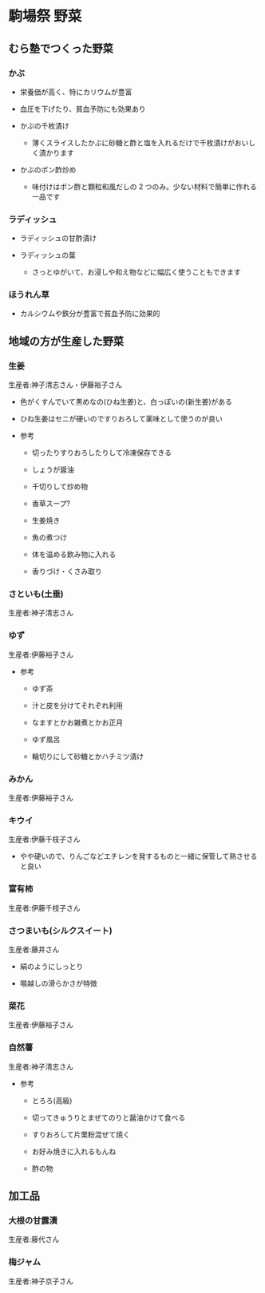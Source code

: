 # 駒場祭 野菜

## **むら塾でつくった野菜**

### **かぶ**

- 栄養価が高く、特にカリウムが豊富

- 血圧を下げたり、貧血予防にも効果あり

- かぶの千枚漬け

  - 薄くスライスしたかぶに砂糖と酢と塩を入れるだけで千枚漬けがおいしく漬かります

- かぶのポン酢炒め

  - 味付けはポン酢と顆粒和風だしの 2 つのみ。少ない材料で簡単に作れる一品です

### **ラディッシュ**

- ラディッシュの甘酢漬け

- ラディッシュの葉

  - さっとゆがいて、お浸しや和え物などに幅広く使うこともできます

### **ほうれん草**

- カルシウムや鉄分が豊富で貧血予防に効果的

## **地域の方が生産した野菜**

### **生姜**

生産者:神子清志さん・伊藤裕子さん

- 色がくすんでいて黒めなの(ひね生姜)と、白っぽいの(新生姜)がある

- ひね生姜はセニが硬いのですりおろして薬味として使うのが良い

- 参考

  - 切ったりすりおろしたりして冷凍保存できる

  - しょうが醤油

  - 千切りして炒め物

  - 香草スープ?

  - 生姜焼き

  - 魚の煮つけ

  - 体を温める飲み物に入れる

  - 香りづけ・くさみ取り

### **さといも(土垂)**

生産者:神子清志さん

### **ゆず**

生産者:伊藤裕子さん

- 参考

  - ゆず茶

  - 汁と皮を分けてそれぞれ利用

  - なますとかお雑煮とかお正月

  - ゆず風呂

  - 輪切りにして砂糖とかハチミツ漬け

### **みかん**

生産者:伊藤裕子さん

### **キウイ**

生産者:伊藤千枝子さん

- やや硬いので、りんごなどエチレンを発するものと一緒に保管して熟させると良い

### **富有柿**

生産者:伊藤千枝子さん

### **さつまいも(シルクスイート)**

生産者:藤井さん

- 絹のようにしっとり

- 喉越しの滑らかさが特徴

### **菜花**

生産者:伊藤裕子さん

### **自然薯**

生産者:神子清志さん

- 参考

  - とろろ(高級)

  - 切ってきゅうりとまぜてのりと醤油かけて食べる

  - すりおろして片栗粉混ぜて焼く

  - お好み焼きに入れるもんね

  - 酢の物

## **加工品**

### **大根の甘露漬**

生産者:藤代さん

### **梅ジャム**

生産者:神子京子さん
